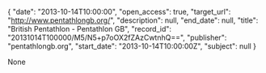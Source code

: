 {
  "date": "2013-10-14T10:00:00", 
  "open_access": true, 
  "target_url": "http://www.pentathlongb.org/", 
  "description": null, 
  "end_date": null, 
  "title": "British Pentathlon - Pentathlon GB", 
  "record_id": "20131014T100000/M5/N5+p7oOX2fZAzCwtnhQ==", 
  "publisher": "pentathlongb.org", 
  "start_date": "2013-10-14T10:00:00Z", 
  "subject": null
}

None